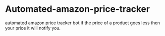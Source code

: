 # Automated-amazon-price-tracker
automated amazon price tracker bot if the price of a product goes less then your price it will notify you.
